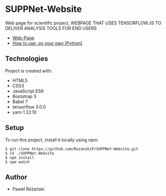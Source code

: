 # SUPPNet-Website
Web page for scientific project, WEBPAGE THAT USES TENSORFLOW.JS TO DELIVER ANALYSIS TOOLS FOR END USERS
* [Web-Page](https://rozanskit.com/suppnet/)
* [How to use, on your own (Python)](https://github.com/RozanskiT/suppnet)

## Technologies
Project is created with:
* HTML5
* CSS3
* JavaScript ES6
* Bootstrap 3
* Babel 7
* tensorflow 3.0.0
* yarn 1.22.10

## Setup
To run this project, install it locally using npm:

```
$ git clone https://github.com/RozanskiP/SUPPNet-Website.git
$ cd ./SUPPNet-Website
$ npm install
$ npm watch
```

## Author
* Paweł Różański
